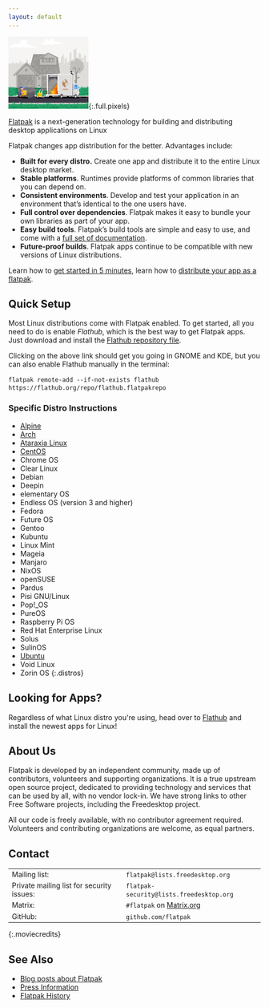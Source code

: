 ```yaml
---
layout: default
---
```

![Pixels](assets/flatpak.gif){:.full.pixels}


[Flatpak](https://github.com/flatpak/flatpak) is a next-generation technology for building and distributing desktop applications on Linux
 


Flatpak changes app distribution for the better. Advantages include:

- **Built for every distro.** Create one app and distribute it to the entire Linux desktop market.
- **Stable platforms**. Runtimes provide platforms of common libraries that you can depend on.
- **Consistent environments**. Develop and test your application in an environment that’s identical to the one users have.
- **Full control over dependencies**. Flatpak makes it easy to bundle your own libraries as part of your app.
- **Easy build tools**. Flatpak’s build tools are simple and easy to use, and come with a [full set of documentation](https://docs.flatpak.org).
- **Future-proof builds**. Flatpak apps continue to be compatible with new versions of Linux distributions.

Learn how to [get started in 5 minutes](https://docs.flatpak.org/en/latest/getting-started.html), learn how to [distribute your app as a flatpak](https://docs.flatpak.org/en/latest/).


## Quick Setup

Most Linux distributions come with Flatpak enabled. To get started, all you need to do is enable *Flathub*, which is the best way to get Flatpak apps. Just download and install the [Flathub repository file](https://flathub.org/repo/flathub.flatpakrepo). 

Clicking on the above link should get you going in GNOME and KDE, but you can also enable Flathub manually in the terminal:

```
flatpak remote-add --if-not-exists flathub https://flathub.org/repo/flathub.flatpakrepo
```

### Specific Distro Instructions

- [Alpine](setup/alpine)
- [Arch](setup/arch)
- [Ataraxia Linux](setup/ataraxia)
- [CentOS](setup/centos)
- Chrome OS
- Clear Linux
- Debian
- Deepin
- elementary OS
- Endless OS (version 3 and higher)
- Fedora
- Future OS
- Gentoo
- Kubuntu
- Linux Mint
- Mageia
- Manjaro
- NixOS
- openSUSE
- Pardus
- Pisi GNU/Linux
- Pop!_OS
- PureOS
- Raspberry Pi OS
- Red Hat Enterprise Linux
- Solus
- SulinOS
- [Ubuntu](setup/ubuntu)
- Void Linux
- Zorin OS
{:.distros}

## Looking for Apps?

Regardless of what Linux distro you're using, head over to [Flathub](https://flathub.org) and install the newest apps for Linux!

## About Us

Flatpak is developed by an independent community, made up of contributors, volunteers and supporting organizations. It is a true upstream open source project, dedicated to providing technology and services that can be used by all, with no vendor lock-in. We have strong links to other Free Software projects, including the Freedesktop project.

All our code is freely available, with no contributor agreement required. Volunteers and contributing organizations are welcome, as equal partners. 

## Contact

| | |
--- | --- 
| Mailing list: | `flatpak@lists.freedesktop.org` |
| Private mailing list for security issues: | `flatpak-security@lists.freedesktop.org` |
| Matrix: | `#flatpak` on [Matrix.org](https://matrix.org) |
| GitHub: | `github.com/flatpak` |
{:.moviecredits}

## See Also
- [Blog posts about Flatpak](blog-posts)
- [Press Information](press)
- [Flatpak History](history)


<!--
Written with love using [Apostrophe](https://flathub.org/apps/details/org.gnome.gitlab.somas.Apostrophe).
-->